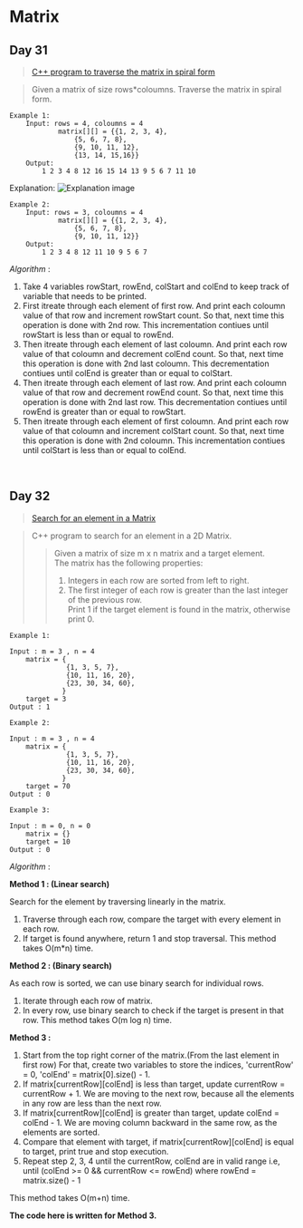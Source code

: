 # Matrix

## Day 31

> [C++ program to traverse the matrix in spiral form](https://github.com/RajVadeghar/100DaysOfCode/blob/main/matrix/Day-31/spiralOrderTraverse.cpp)<br />

> Given a matrix of size rows*coloumns. Traverse the matrix in spiral form.

```     
Example 1:
    Input: rows = 4, coloumns = 4
            matrix[][] = {{1, 2, 3, 4},
                {5, 6, 7, 8},
                {9, 10, 11, 12},
                {13, 14, 15,16}}
    Output: 
        1 2 3 4 8 12 16 15 14 13 9 5 6 7 11 10
```
Explanation:
![Explanation image](https://www.geeksforgeeks.org/wp-content/uploads/spiral-matrix.png)
```
Example 2:
    Input: rows = 3, coloumns = 4  
            matrix[][] = {{1, 2, 3, 4},
                {5, 6, 7, 8},
                {9, 10, 11, 12}}
    Output: 
        1 2 3 4 8 12 11 10 9 5 6 7
```
_Algorithm_ :

1. Take 4 variables rowStart, rowEnd, colStart and colEnd to keep track of variable that needs to be printed.
2. First itreate through each element of first row. And print each coloumn value of that row and increment rowStart count.
So that, next time this operation is done with 2nd row. This incrementation contiues until rowStart is less than or equal to rowEnd.
3. Then itreate through each element of last coloumn. And print each row value of that coloumn and decrement colEnd count.
So that, next time this operation is done with 2nd last coloumn. This decrementation contiues until colEnd is greater than or equal to colStart.
4. Then itreate through each element of last row. And print each coloumn value of that row and decrement rowEnd count.
So that, next time this operation is done with 2nd last row. This decrementation contiues until rowEnd is greater than or equal to rowStart.
5. Then itreate through each element of first coloumn. And print each row value of that coloumn and increment colStart count.
So that, next time this operation is done with 2nd coloumn. This incrementation contiues until colStart is less than or equal to colEnd.

<br />

## Day 32

> [Search for an element in a Matrix](https://github.com/RajVadeghar/100DaysOfCode/blob/main/matrix/Day-32/searchElemIn2Dmatrix.cpp)<br />

> C++ program to search for an element in a 2D Matrix.
>> Given a matrix of size m x n matrix and a target element. <br />
>> The matrix has the following properties: <br />
>> 1. Integers in each row are sorted from left to right. <br />
>> 2. The first integer of each row is greater than the last integer of the previous row. <br />
>> Print 1 if the target element is found in the matrix, otherwise print 0.

```     
Example 1:

Input : m = 3 , n = 4
    matrix = {
              {1, 3, 5, 7},
              {10, 11, 16, 20},
              {23, 30, 34, 60},
             }
    target = 3
Output : 1

Example 2:

Input : m = 3 , n = 4
    matrix = {
              {1, 3, 5, 7}, 
              {10, 11, 16, 20}, 
              {23, 30, 34, 60},
             }
    target = 70
Output : 0

Example 3:

Input : m = 0, n = 0
    matrix = {}
    target = 10
Output : 0

```
_Algorithm_ :

**Method 1 : (Linear search)**

Search for the element by traversing linearly in the matrix.
1. Traverse through each row, compare the target with every element in each row.
2. If target is found anywhere, return 1 and stop traversal.
This method takes O(m*n) time.


**Method 2 : (Binary search)**

As each row is sorted, we can use binary search for individual rows.

1. Iterate through each row of matrix.
2. In every row, use binary search to check if the target is present in that row.
This method takes O(m log n) time.


**Method 3 :**

1. Start from the top right corner of the matrix.(From the last element in first row)
    For that, create two variables to store the indices, 'currentRow' = 0, 'colEnd' = matrix[0].size() - 1.
2. If matrix[currentRow][colEnd] is less than target, update currentRow = currentRow + 1.
    We are moving to the next row, because all the elements in any row are less than the next row.
3. If matrix[currentRow][colEnd] is greater than target, update colEnd = colEnd - 1.
    We are moving column backward in the same row, as the elements are sorted.
4. Compare that element with target, if matrix[currentRow][colEnd] is equal to target, print true and stop execution.
5. Repeat step 2, 3, 4 until the currentRow, colEnd are in valid range i.e, until (colEnd >= 0 && currentRow <= rowEnd) where rowEnd = matrix.size() - 1

This method takes O(m+n) time.

**The code here is written for Method 3.**

<br />